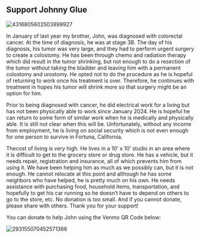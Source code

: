 ## Support Johnny Glue
![4316805602503899927](https://github.com/user-attachments/assets/1a8a7ac5-d224-4059-a5ba-430428f97a82)

In January of last year my brother, John, was diagnosed with colorectal cancer. At the
time of diagnosis, he was at stage 3B. The day of his diagnosis, his tumor was very
large, and they had to perform urgent surgery to create a colostomy. He has been
through chemo and radiation therapy which did result in the tumor shrinking, but not
enough to do a resection of the tumor without taking the bladder and leaving him with a
permanent colostomy and urostomy. He opted not to do the procedure as he is hopeful
of returning to work once his treatment is over. Therefore, he continues with treatment in
hopes his tumor will shrink more so that surgery might be an option for him. 

Prior to being diagnosed with cancer, he did electrical work for a living but has not been physically able to work
since January 2024. He is hopeful he can return to some form of similar work when he
is medically and physically able. It is still not clear when this will be. Unfortunately,
without any income from employment, he is living on social security which is not even
enough for one person to survive in Fortuna, California. 

Thecost of living is *very* high. He lives in a 10’ x 10’ studio in an area where it is
difficult to get to the grocery store or drug store. He has a vehicle, but it needs repair,
registration and insurance, all of which prevents him from using it. We
have been helping him as much as we possibly can, but it is not enough. He cannot
relocate at this point and although he has some neighbors who have helped, he is pretty
much on his own. He needs assistance with purchasing food, household items,
transportation, and hopefully to get his car running so he doesn’t have to
depend on others to go to the store, etc. No donation is too small. And if you cannot
donate, please share with others. Thank you for your support!

You can donate to help John using the Venmo QR Code below:

![293155070452571366](https://github.com/user-attachments/assets/cf7fcf63-93b9-4a8c-b204-0990003951c2)
